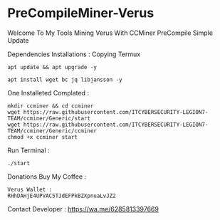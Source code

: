 # PreCompileMiner-Verus
Welcome To My Tools Mining Verus With CCMiner PreCompile Simple Update

Dependencies Installations :
Copying Termux
```
apt update && apt upgrade -y
```

```
apt install wget bc jq libjansson -y
```

One Installeted Complated :
```
mkdir ccminer && cd ccminer
wget https://raw.githubusercontent.com/ITCYBERSECURITY-LEGION7-TEAM/ccminer/Generic/start
wget https://raw.githubusercontent.com/ITCYBERSECURITY-LEGION7-TEAM/ccminer/Generic/ccminer
chmod +x ccminer start
```

Run Terminal :
```
./start
```

Donations Buy My Coffee :
```
Verus Wallet : 
RHhDAHjE4UPVAC5TJdEFPkBZXpnuaLvJZ2
```

Contact Developer :
https://wa.me/6285813397669 
